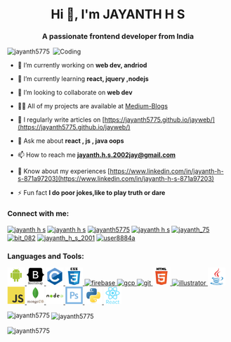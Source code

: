 <!-- [![MasterHead](https://1.bp.blogspot.com/-7A4WynwLsM...)](https://rishavchanda.io) -->

<h1 align="center">Hi 👋, I'm JAYANTH H S</h1>
<h3 align="center">A passionate frontend developer from India</h3>

<img align="right" alt="Coding" width="400" src="https://media.tenor.com/qJ5evVs-_uUAAAAC/coding.gif">


<p align="left"> <img src="https://komarev.com/ghpvc/?username=jayanth5775&label=Profile%20views&color=0e75b6&style=flat" alt="jayanth5775" /> </p>

- 🔭 I’m currently working on **web dev, andriod**

- 🌱 I’m currently learning **react, jquery ,nodejs**

- 👯 I’m looking to collaborate on **web dev**

- 👨‍💻 All of my projects are available at [Medium-Blogs](https://medium.com/@jayanth.h.s.2002jay)

- 📝 I regularly write articles on [https://jayanth5775.github.io/jayweb/](https://jayanth5775.github.io/jayweb/)

- 💬 Ask me about **react , js , java oops**

- 📫 How to reach me **jayanth.h.s.2002jay@gmail.com**

- 📄 Know about my experiences [https://www.linkedin.com/in/jayanth-h-s-871a97203](https://www.linkedin.com/in/jayanth-h-s-871a97203)

- ⚡ Fun fact **I do poor jokes,like to play truth or dare**

<h3 align="left">Connect with me:</h3>
<p align="left">
<a href="https://linkedin.com/in/jayanth h s" target="blank"><img align="center" src="https://raw.githubusercontent.com/rahuldkjain/github-profile-readme-generator/master/src/images/icons/Social/linked-in-alt.svg" alt="jayanth h s" height="30" width="40" /></a>
<a href="https://stackoverflow.com/users/jayanth h s" target="blank"><img align="center" src="https://raw.githubusercontent.com/rahuldkjain/github-profile-readme-generator/master/src/images/icons/Social/stack-overflow.svg" alt="jayanth h s" height="30" width="40" /></a>
<a href="https://codesandbox.com/jayanth5775" target="blank"><img align="center" src="https://raw.githubusercontent.com/rahuldkjain/github-profile-readme-generator/master/src/images/icons/Social/codesandbox.svg" alt="jayanth5775" height="30" width="40" /></a>
<a href="https://fb.com/jayanth h s" target="blank"><img align="center" src="https://raw.githubusercontent.com/rahuldkjain/github-profile-readme-generator/master/src/images/icons/Social/facebook.svg" alt="jayanth h s" height="30" width="40" /></a>
<a href="https://instagram.com/jayanth_75" target="blank"><img align="center" src="https://raw.githubusercontent.com/rahuldkjain/github-profile-readme-generator/master/src/images/icons/Social/instagram.svg" alt="jayanth_75" height="30" width="40" /></a>
<a href="https://www.codechef.com/users/bit_082" target="blank"><img align="center" src="https://cdn.jsdelivr.net/npm/simple-icons@3.1.0/icons/codechef.svg" alt="bit_082" height="30" width="40" /></a>
<a href="https://www.hackerrank.com/jayanth_h_s_2001" target="blank"><img align="center" src="https://raw.githubusercontent.com/rahuldkjain/github-profile-readme-generator/master/src/images/icons/Social/hackerrank.svg" alt="jayanth_h_s_2001" height="30" width="40" /></a>
<a href="https://www.leetcode.com/user8884a" target="blank"><img align="center" src="https://raw.githubusercontent.com/rahuldkjain/github-profile-readme-generator/master/src/images/icons/Social/leet-code.svg" alt="user8884a" height="30" width="40" /></a>
</p>

<h3 align="left">Languages and Tools:</h3>
<p align="left"> <a href="https://developer.android.com" target="_blank" rel="noreferrer"> <img src="https://raw.githubusercontent.com/devicons/devicon/master/icons/android/android-original-wordmark.svg" alt="android" width="40" height="40"/> </a> <a href="https://getbootstrap.com" target="_blank" rel="noreferrer"> <img src="https://raw.githubusercontent.com/devicons/devicon/master/icons/bootstrap/bootstrap-plain-wordmark.svg" alt="bootstrap" width="40" height="40"/> </a> <a href="https://www.cprogramming.com/" target="_blank" rel="noreferrer"> <img src="https://raw.githubusercontent.com/devicons/devicon/master/icons/c/c-original.svg" alt="c" width="40" height="40"/> </a> <a href="https://www.w3schools.com/css/" target="_blank" rel="noreferrer"> <img src="https://raw.githubusercontent.com/devicons/devicon/master/icons/css3/css3-original-wordmark.svg" alt="css3" width="40" height="40"/> </a> <a href="https://firebase.google.com/" target="_blank" rel="noreferrer"> <img src="https://www.vectorlogo.zone/logos/firebase/firebase-icon.svg" alt="firebase" width="40" height="40"/> </a> <a href="https://cloud.google.com" target="_blank" rel="noreferrer"> <img src="https://www.vectorlogo.zone/logos/google_cloud/google_cloud-icon.svg" alt="gcp" width="40" height="40"/> </a> <a href="https://git-scm.com/" target="_blank" rel="noreferrer"> <img src="https://www.vectorlogo.zone/logos/git-scm/git-scm-icon.svg" alt="git" width="40" height="40"/> </a> <a href="https://www.w3.org/html/" target="_blank" rel="noreferrer"> <img src="https://raw.githubusercontent.com/devicons/devicon/master/icons/html5/html5-original-wordmark.svg" alt="html5" width="40" height="40"/> </a> <a href="https://www.adobe.com/in/products/illustrator.html" target="_blank" rel="noreferrer"> <img src="https://www.vectorlogo.zone/logos/adobe_illustrator/adobe_illustrator-icon.svg" alt="illustrator" width="40" height="40"/> </a> <a href="https://www.java.com" target="_blank" rel="noreferrer"> <img src="https://raw.githubusercontent.com/devicons/devicon/master/icons/java/java-original.svg" alt="java" width="40" height="40"/> </a> <a href="https://developer.mozilla.org/en-US/docs/Web/JavaScript" target="_blank" rel="noreferrer"> <img src="https://raw.githubusercontent.com/devicons/devicon/master/icons/javascript/javascript-original.svg" alt="javascript" width="40" height="40"/> </a> <a href="https://www.mongodb.com/" target="_blank" rel="noreferrer"> <img src="https://raw.githubusercontent.com/devicons/devicon/master/icons/mongodb/mongodb-original-wordmark.svg" alt="mongodb" width="40" height="40"/> </a> <a href="https://nodejs.org" target="_blank" rel="noreferrer"> <img src="https://raw.githubusercontent.com/devicons/devicon/master/icons/nodejs/nodejs-original-wordmark.svg" alt="nodejs" width="40" height="40"/> </a> <a href="https://www.photoshop.com/en" target="_blank" rel="noreferrer"> <img src="https://raw.githubusercontent.com/devicons/devicon/master/icons/photoshop/photoshop-line.svg" alt="photoshop" width="40" height="40"/> </a> <a href="https://www.python.org" target="_blank" rel="noreferrer"> <img src="https://raw.githubusercontent.com/devicons/devicon/master/icons/python/python-original.svg" alt="python" width="40" height="40"/> </a> <a href="https://reactjs.org/" target="_blank" rel="noreferrer"> <img src="https://raw.githubusercontent.com/devicons/devicon/master/icons/react/react-original-wordmark.svg" alt="react" width="40" height="40"/> </a> </p>

<p><img align="left" src="https://github-readme-stats.vercel.app/api/top-langs?username=jayanth5775&show_icons=true&locale=en&layout=compact" alt="jayanth5775" /></p>

<p>&nbsp;<img align="center" src="https://github-readme-stats.vercel.app/api?username=jayanth5775&show_icons=true&locale=en" alt="jayanth5775" /></p>

<p><img align="center" src="https://github-readme-streak-stats.herokuapp.com/?user=jayanth5775&" alt="jayanth5775" /></p>
